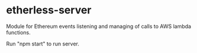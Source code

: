 # etherless-server

Module for Ethereum events listening and managing of calls to AWS lambda functions.

Run "npm start" to run server.